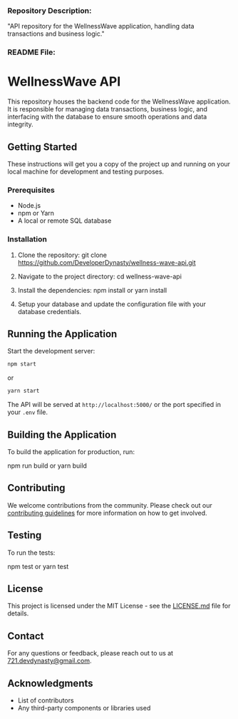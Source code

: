 ### Repository Description:
"API repository for the WellnessWave application, handling data transactions and business logic."

### README File:

# WellnessWave API

This repository houses the backend code for the WellnessWave application. It is responsible for managing data transactions, business logic, and interfacing with the database to ensure smooth operations and data integrity.

## Getting Started

These instructions will get you a copy of the project up and running on your local machine for development and testing purposes.

### Prerequisites

- Node.js
- npm or Yarn
- A local or remote SQL database

### Installation

1. Clone the repository:
git clone https://github.com/DeveloperDynasty/wellness-wave-api.git

2. Navigate to the project directory:
cd wellness-wave-api

3. Install the dependencies:
npm install
or
yarn install

5. Setup your database and update the configuration file with your database credentials.

## Running the Application

Start the development server:

```bash
npm start
```
or
```bash
yarn start
```

The API will be served at `http://localhost:5000/` or the port specified in your `.env` file.

## Building the Application

To build the application for production, run:

npm run build
or
yarn build

## Contributing

We welcome contributions from the community. Please check out our [contributing guidelines](CONTRIBUTING.md) for more information on how to get involved.

## Testing

To run the tests:

npm test
or
yarn test

## License

This project is licensed under the MIT License - see the [LICENSE.md](LICENSE.md) file for details.

## Contact

For any questions or feedback, please reach out to us at [721.devdynasty@gmail.com](mailto:721.devdynasty@gmail.com).

## Acknowledgments

- List of contributors
- Any third-party components or libraries used
